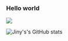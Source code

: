 ### Hello world
![](https://komarev.com/ghpvc/?username=jiny2021&color=green)

![Jiny's's GitHub stats](https://github-readme-stats.vercel.app/api?username=jiny2021&count_private=true&theme=tokyonight)
